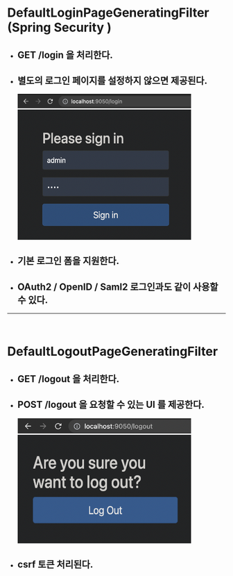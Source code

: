# DefaultLoginPageGeneratingFilter (Spring Security )

* ##  GET /login 을 처리한다.
* ## 별도의 로그인 페이지를 설정하지 않으면 제공된다.

    <img src="img/GETlogin.png" width="400px"><br>
    <img src="img/LoginForm.png" width="400px" height="300px"><br/>
* ## 기본 로그인 폼을 지원한다.
* ## OAuth2 / OpenID / Saml2 로그인과도 같이 사용할 수 있다.


<hr>
<br>

# DefaultLogoutPageGeneratingFilter

* ## GET /logout 을 처리한다.
* ## POST /logout 을 요청할 수 있는 UI 를 제공한다.

    <img src="img/GETlogout.png" width="400px"><br>
    <img src="img/LogoutForm.png" width="400px" height="250px" >
* ## csrf 토큰 처리된다.


